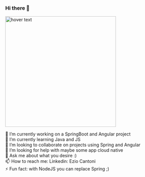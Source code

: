 ### Hi there 👋
<p>
  <img src="https://d33wubrfki0l68.cloudfront.net/5b0c0a9fe072981c1b1e989d57aa6d9412d5f96f/e7010/assets-jekyll/blog/spring-boot-2-angular-9/bootiful-angular-19d2d529f657663a5634c32a691ed24627f3b175e7eda8f181e4e2709e8c7d3b.png" width="350" title="hover text">

</p>
🔭 I’m currently working on a SpringBoot and Angular project <br>
🌱 I’m currently learning Java and JS <br>
👯 I’m looking to collaborate on projects using Spring and Angular <br>
🤔 I’m looking for help with maybe some app cloud native <br>
💬 Ask me about what you desire :) <br>
📫 How to reach me: Linkedin: Ezio Cantoni <br>
⚡ Fun fact: with NodeJS you can replace Spring ;)
